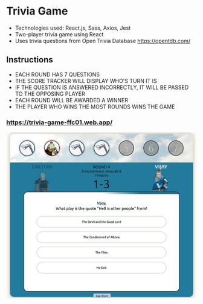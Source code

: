 # Trivia Game

-   Technologies used: React.js, Sass, Axios, Jest
-   Two-player trivia game using React
-   Uses trivia questions from Open Trivia Database https://opentdb.com/

## Instructions

-   EACH ROUND HAS 7 QUESTIONS
-   THE SCORE TRACKER WILL DISPLAY WHO'S TURN IT IS
-   IF THE QUESTION IS ANSWERED INCORRECTLY, IT WILL BE PASSED TO THE OPPOSING PLAYER
-   EACH ROUND WILL BE AWARDED A WINNER
-   THE PLAYER WHO WINS THE MOST ROUNDS WINS THE GAME

### https://trivia-game-ffc01.web.app/

![](https://github.com/dsteele92/trivia-game/blob/master/triviaGIF.gif)
